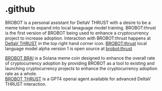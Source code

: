# .github
BROBOT is a personal assistant for DeltaV THRUST with a desire to be a meme token to expand into local lanaguage model training. BROBOT:thrust is the first version of BROBOT being used to enhance a cryptocurrency project to increase adoption. Interaction with BROBOT:thrust happens at <a href="https://deltavthrust.com">DeltaV THRUST</a> in the top right hand corner icon. <a href="https://ollamahub.com/m/codephreak/brobot:thrust">BROBOT:thrust</a> local language model alpha version 1 is open source at <a href="https://ollamahub.com/m/codephreak/brobot:thrust">brobot:thrust</a><br />

<a href="https://brobot.dmg.finance">BROBOT BRAI</a> is a Solana meme coin designed to enhance the overall rate of cryptocurrency adoption by providing BROBOT as a tool to existing and launching cryptocurrency projects to enhance the cryptocurrency adoption rate as a whole.<br />
<a href="https://chat.openai.com/g/g-13FPGdUSz-brobot-thrust">BROBOT THRUST<a/> is a GPT4 openai agent available for advanced DeltaV THRUST interaction.
